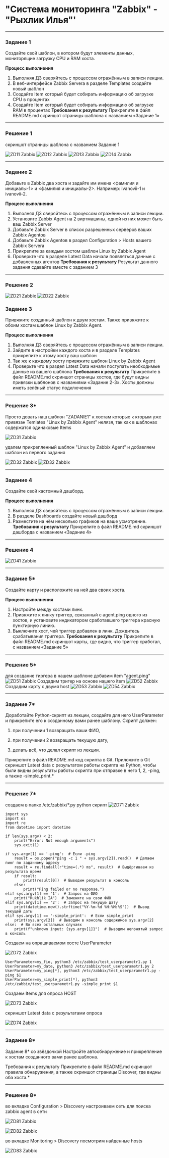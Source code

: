 # "Система мониторинга "Zabbix" - "Рыхлик Илья"' 

---

### Задание 1

Создайте свой шаблон, в котором будут элементы данных, мониторящие загрузку CPU и RAM хоста.

**Процесс выполнения**
1. Выполняя ДЗ сверяйтесь с процессом отражённым в записи лекции.
2. В веб-интерфейсе Zabbix Servera в разделе Templates создайте новый шаблон
3. Создайте Item который будет собирать информацию об загрузке CPU в процентах
4. Создайте Item который будет собирать информацию об загрузке RAM в процентах
**Требования к результату**
Прикрепите в файл README.md скриншот страницы шаблона с названием «Задание 1»

---

### Решение 1

скриншот страницы шаблона с названием Задание 1

![ZD11 Zabbix](https://github.com/ilaryhlik17854-stack/8-03-hw/blob/main/img84/ZD11.png?raw=true)
![ZD12 Zabbix](https://github.com/ilaryhlik17854-stack/8-03-hw/blob/main/img84/ZD12.png?raw=true)
![ZD13 Zabbix](https://github.com/ilaryhlik17854-stack/8-03-hw/blob/main/img84/ZD13.png?raw=true)
![ZD14 Zabbix](https://github.com/ilaryhlik17854-stack/8-03-hw/blob/main/img84/ZD14.png?raw=true)

---

### Задание 2

Добавьте в Zabbix два хоста и задайте им имена <фамилия и инициалы-1> и <фамилия и инициалы-2>. Например: ivanovii-1 и ivanovii-2.

**Процесс выполнения**
1. Выполняя ДЗ сверяйтесь с процессом отражённым в записи лекции.
2. Установите Zabbix Agent на 2 виртмашины, одной из них может быть ваш Zabbix Server
3. Добавьте Zabbix Server в список разрешенных серверов ваших Zabbix Agentов
4. Добавьте Zabbix Agentов в раздел Configuration > Hosts вашего Zabbix Servera
5. Прикрепите за каждым хостом шаблон Linux by Zabbix Agent
6. Проверьте что в разделе Latest Data начали появляться данные с добавленных агентов
**Требования к результату**
Результат данного задания сдавайте вместе с заданием 3

---

### Решение 2

![ZD21 Zabbix](https://github.com/ilaryhlik17854-stack/8-03-hw/blob/main/img84/ZD21.png?raw=true)
![ZD22 Zabbix](https://github.com/ilaryhlik17854-stack/8-03-hw/blob/main/img84/ZD22.png?raw=true)

### Задание 3

Привяжите созданный шаблон к двум хостам. Также привяжите к обоим хостам шаблон Linux by Zabbix Agent.

**Процесс выполнения**
1. Выполняя ДЗ сверяйтесь с процессом отражённым в записи лекции.
2. Зайдите в настройки каждого хоста и в разделе Templates прикрепите к этому хосту ваш шаблон
3. Так же к каждому хосту привяжите шаблон Linux by Zabbix Agent
4. Проверьте что в раздел Latest Data начали поступать необходимые данные из вашего шаблона
**Требования к результату**
 Прикрепите в файл README.md скриншот страницы хостов, где будут видны привязки шаблонов с названиями «Задание 2-3». Хосты должны иметь зелёный статус подключения
---

### Решение 3*

Просто довать наш шаблон "ZADANIE1" к хостам которые к кторым уже привязан Temlates "Linux by Zabbix Agent" нелязя, так как в шаблонах содержатся одинаковые Items

![ZD31 Zabbix](https://github.com/ilaryhlik17854-stack/8-03-hw/blob/main/img84/ZD31.png?raw=true)

удалем прикрепленный шаблон "Linux by Zabbix Agent" и добавляем шаблон из первого задания

![ZD32 Zabbix](hhttps://github.com/ilaryhlik17854-stack/8-03-hw/blob/main/img84/ZD32.png?raw=true)
![ZD32 Zabbix](https://github.com/ilaryhlik17854-stack/8-03-hw/blob/main/img84/ZD33.png?raw=true)

---

### Задание 4

Создайте свой кастомный дашборд.

**Процесс выполнения**
1. Выполняя ДЗ сверяйтесь с процессом отражённым в записи лекции.
2. В разделе Dashboards создайте новый дашборд
3. Разместите на нём несколько графиков на ваше усмотрение.
**Требования к результату**
 Прикрепите в файл README.md скриншот дашборда с названием «Задание 4»

---

### Решение 4

![ZD41 Zabbix](https://github.com/ilaryhlik17854-stack/8-03-hw/blob/main/img84/ZD41.png?raw=true)

---

### Задание 5*

Создайте карту и расположите на ней два своих хоста.

**Процесс выполнения**
1. Настройте между хостами линк.
2. Привяжите к линку триггер, связанный с agent.ping одного из хостов, и установите индикатором сработавшего триггера красную пунктирную линию.
3. Выключите хост, чей триггер добавлен в линк. Дождитесь срабатывания триггера.
**Требования к результату**
 Прикрепите в файл README.md скриншот карты, где видно, что триггер сработал, с названием «Задание 5»


---

### Решение 5*

для создание тиргера в нашем шаблоне добавим item "agent.ping"
![ZD51 Zabbix](https://github.com/ilaryhlik17854-stack/8-03-hw/blob/main/img84/ZD51.png?raw=true)
Создадим тригер на основе нашего item
![ZD52 Zabbix](https://github.com/ilaryhlik17854-stack/8-03-hw/blob/main/img84/ZD52.png?raw=true)
Создадим карту с двумя host
![ZD53 Zabbix](https://github.com/ilaryhlik17854-stack/8-03-hw/blob/main/img84/ZD53.png?raw=true)
![ZD54 Zabbix](https://github.com/ilaryhlik17854-stack/8-03-hw/blob/main/img84/ZD54.png?raw=true)

---

### Задание 7*

Доработайте Python-скрипт из лекции, создайте для него UserParameter и прикрепите его к созданному вами ранее шаблону. Скрипт должен:

1. при получении 1 возвращать ваши ФИО,

2. при получении 2 возвращать текущую дату,

3. делать всё, что делал скрипт из лекции.

Прикрепите в файл README.md код скрипта в Git. Приложите в Git скриншот Latest data с результатом работы скрипта на Python, чтобы были видны результаты работы скрипта при отправке в него 1, 2, -ping, а также -simple_print.*


---

### Решение 7*

создаем в папке /etc/zabbix/*.py python скрипт
![ZD71 Zabbix](https://github.com/ilaryhlik17854-stack/8-03-hw/blob/main/img84/ZD71.png?raw=true)

```
import sys
import os
import re
from datetime import datetime

if len(sys.argv) < 2:
    print("Error: Not enough arguments")
    sys.exit(1)

if sys.argv[1] == '-ping':  # Если -ping
    result = os.popen("ping -c 1 " + sys.argv[2]).read()  # Делаем пинг по заданному адресу
    result = re.findall(r"time=(.*) ms", result)  # Выдёргиваем из результата время
    if result:
        print(result[0])  # Выводим результат в консоль
    else:
        print("Ping failed or no response.")
elif sys.argv[1] == '1':  # Запрос на ФИО
    print("Rukhlik IA")  # Замените на свои ФИО
elif sys.argv[1] == '2':  # Запрос на текущую дату
    print(datetime.now().strftime("%Y-%m-%d %H:%M:%S"))  # Вывод текущей даты
elif sys.argv[1] == '-simple_print':  # Если simple_print
    print(sys.argv[2])  # Выводим в консоль содержимое sys.argv[2]
else:  # Во всех остальных случаях
    print(f"unknown input: {sys.argv[1]}")  # Выводим непонятый запрос в консоль

```

Создаем на опрашиваемом хосте UserParameter

![ZD72 Zabbix](https://github.com/ilaryhlik17854-stack/8-03-hw/blob/main/img84/ZD72.png?raw=true)

```
UserParameter=my_fio, python3 /etc/zabbix/test_userparametr1.py 1
UserParameter=my_date, python3 /etc/zabbix/test_userparametr1.py 2
UserParameter=my_ping[*], python3 /etc/zabbix/test_userparametr1.py -ping $1
UserParameter=my_simple_print[*], python3 /etc/zabbix/test_userparametr1.py -simple_print $1
```

Создаем Items для опроса HOST

![ZD73 Zabbix](https://github.com/ilaryhlik17854-stack/8-03-hw/blob/main/img84/ZD73.png?raw=true)

скриншот Latest data с результатами опроса

![ZD74 Zabbix](https://github.com/ilaryhlik17854-stack/8-03-hw/blob/main/img84/ZD74.png?raw=true)

---

### Задание 8*

Задание 8* со звёздочкой
Настройте автообнаружение и прикрепление к хостам созданного вами ранее шаблона.

Требования к результату
Прикрепите в файл README.md скриншот правила обнаружения, а также скриншот страницы Discover, где видны оба хоста.*



---

### Решение 8*

во вкладке Configuration > Discovery настроиваем сеть для поиска zabbix agent в сети

![ZD81 Zabbix](https://github.com/ilaryhlik17854-stack/8-03-hw/blob/main/img84/ZD74.png?raw=true)

![ZD82 Zabbix](https://github.com/ilaryhlik17854-stack/8-03-hw/blob/main/img84/ZD74.png?raw=true)


во вкладке Monitoring > Discovery посмотрим найденные hosts

![ZD83 Zabbix](https://github.com/ilaryhlik17854-stack/8-03-hw/blob/main/img84/ZD74.png?raw=true)
